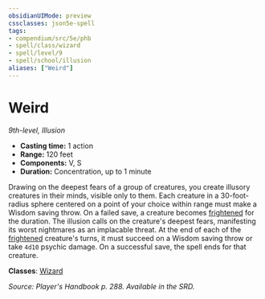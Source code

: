 ```yaml
---
obsidianUIMode: preview
cssclasses: json5e-spell
tags:
- compendium/src/5e/phb
- spell/class/wizard
- spell/level/9
- spell/school/illusion
aliases: ["Weird"]
---
```

# Weird
*9th-level, Illusion*  

- **Casting time:** 1 action
- **Range:** 120 feet
- **Components:** V, S
- **Duration:** Concentration, up to 1 minute

Drawing on the deepest fears of a group of creatures, you create illusory creatures in their minds, visible only to them. Each creature in a 30-foot-radius sphere centered on a point of your choice within range must make a Wisdom saving throw. On a failed save, a creature becomes [frightened](rules/conditions.md#frightened) for the duration. The illusion calls on the creature's deepest fears, manifesting its worst nightmares as an implacable threat. At the end of each of the [frightened](rules/conditions.md#frightened) creature's turns, it must succeed on a Wisdom saving throw or take `4d10` psychic damage. On a successful save, the spell ends for that creature.

**Classes**: [Wizard](compendium/classes/wizard.md)

*Source: Player's Handbook p. 288. Available in the SRD.*